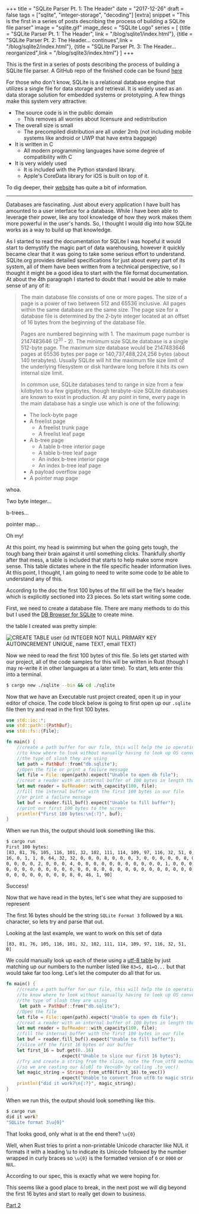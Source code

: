 +++
title = "SQLite Parser Pt. 1: The Header"
date = "2017-12-26"
draft = false
tags = ["sqlite", "integer-storage", "decoding"]
[extra]
snippet = "This is the first in a series of posts describing the process of building a SQLite file parser"
image = "sqlite.gif"
image_desc = "SQLite Logo"
series = [
{title = "SQLite Parser Pt. 1: The Header", link = "/blog/sqlite1/index.html"},
{title = "SQLite Parser Pt. 2: The Header... continues",link = "/blog/sqlite2/index.html"},
{title = "SQLite Parser Pt. 3: The Header... reorganized",link = "/blog/sqlite3/index.html"}
]
+++

This is the first in a series of posts describing the process of building a SQLite file parser. A GitHub repo of the finished code can be found [here](https://github.com/FreeMasen/sqlite_parser/tree/wired_forge_pt1)

For those who don't know, SQLite is a relational database engine that utilizes a single file for data storage and retrieval. It is widely used as an data storage solution for embedded systems or prototyping. A few things make this system very attractive: 
 - The source code is in the public domain
   - This removes all worries about licensure and redistribution
 - The overall size is small
    - The precompiled distribution are all under 2mb (not including mobile systems like android or UWP that have extra baggage)
 - It is written in C
    - All modern programming languages have some degree of compatibility with C
 - It is very widely used
    - It is included with the Python standard library.
    - Apple's CoreData library for iOS is built on top of it.

To dig deeper, their [website](http://sqlite.org) has quite a bit of information.

---
Databases are fascinating. Just about every application I have built has amounted to a user interface for a database. While I have been able to leverage their power, like any tool knowledge of how they work makes them more powerful in the user's hands. So, I thought I would dig into how SQLite works as a way to build up that knowledge.

As I started to read the documentation for SQLite I was hopeful it would start to demystify the magic part of data warehousing, however it quickly became clear that it was going to take some serious effort to understand. SQLite.org provides detailed specifications for just about every part of its system, all of them have been written from a technical perspective, so I thought it might be a good idea to start with the file format documentation. At about the 4th paragraph I started to doubt that I would be able to make sense of any of it:
> The main database file consists of one or more pages. The size of a page is a power of two between 512 and 65536 inclusive. All pages within the same database are the same size. The page size for a database file is determined by the 2-byte integer located at an offset of 16 bytes from the beginning of the database file.
>
> Pages are numbered beginning with 1. The maximum page number is 2147483646 (2<sup>31</sup> - 2). The minimum size SQLite database is a single 512-byte page. The maximum size database would be 2147483646 pages at 65536 bytes per page or 140,737,488,224,256 bytes (about 140 terabytes). Usually SQLite will hit the maximum file size limit of the underlying filesystem or disk hardware long before it hits its own internal size limit.
>
> In common use, SQLite databases tend to range in size from a few kilobytes to a few gigabytes, though terabyte-size SQLite databases are known to exist in production.
> At any point in time, every page in the main database has a single use which is one of the following:
>
> - The lock-byte page
> - A freelist page
>   - A freelist trunk page
>   - A freelist leaf page
> - A b-tree page
>   - A table b-tree interior page
>   - A table b-tree leaf page
>   - An index b-tree interior page
>   - An index b-tree leaf page 
> - A payload overflow page
> - A pointer map page 

whoa.

Two byte integer...

b-trees... 

pointer map...

Oh my!

At this point, my head is swimming but when the going gets tough, the tough bang their brain against it until something clicks. Thankfully shortly after that mess, a table is included that starts to help make some more sense. This table dictates where in the file specific header information lives. At this point, I thought, I am going to need to write some code to be able to understand any of this.

According to the doc the first 100 bytes of the fill will be the file's header which is explicitly sectioned into 23 pieces. So lets start writing some code.

First, we need to create a database file. There are many methods to do this but I used the [DB Browser for SQLite](http://sqlitebrowser.org/) to create mine. 

the table I created was pretty simple:

![CREATE TABLE user (id INTEGER NOT NULL PRIMARY KEY AUTOINCREMENT UNIQUE, name TEXT, email TEXT)](/images/create_table.png)

Now we need to read the first 100 bytes of this file. So lets get started with our project, all of the code samples for this will be written in Rust (though I may re-write it in other languages at a later time). To start, lets enter this into a terminal.

```bash
$ cargo new ./sqlite --bin && cd ./sqlite
``` 
Now that we have an Executable rust project created, open it up in your editor of choice. 
The code block below is going to first open up our `.sqlite` file then try and read in the first
100 bytes.
```rust
use std::io::*;
use std::path::{PathBuf};
use std::fs::{File};

fn main() {
    //create a path buffer for our file, this will help the io operations
    //to know where to look without manually having to look up OS conventions like 
    //the type of slash they are using
    let path = PathBuf::from("db.sqlite");
    //Open the file or print a failure message
    let file = File::open(path).expect("Unable to open db file");
    //creat a reader with an internal buffer of 100 bytes in length that for our file
    let mut reader = BufReader::with_capacity(100, file);
    //fill the internal buffer with the first 100 bytes in our file
    //or print a failure message
    let buf = reader.fill_buf().expect("Unable to fill buffer");
    //print our first 100 bytes to the screen
    println!("First 100 bytes:\n{:?}", buf);
}
```
When we run this, the output should look something like this.

```bash
$ cargo run
First 100 bytes:
[83, 81, 76, 105, 116, 101, 32, 102, 111, 114, 109, 97, 116, 32, 51, 0, 
16, 0, 1, 1, 0, 64, 32, 32, 0, 0, 0, 8, 0, 0, 0, 3, 0, 0, 0, 0, 0, 0, 0, 
0, 0, 0, 0, 2, 0, 0, 0, 4, 0, 0, 0, 0, 0, 0, 0, 0, 0, 0, 0, 1, 0, 0, 0, 
0, 0, 0, 0, 0, 0, 0, 0, 0, 0, 0, 0, 0, 0, 0, 0, 0, 0, 0, 0, 0, 0, 0, 0, 
0, 0, 0, 0, 0, 0, 0, 0, 8, 0, 46, 1, 90]
```

Success!

Now that we have read in the bytes, let's see what they are supposed to represent

The first 16 bytes should be the string `SQLite Format 3` followed by a `NUL` character, so lets try and parse that out.

Looking at the last example, we want to work on this set of data

`[83, 81, 76, 105, 116, 101, 32, 102, 111, 114, 109, 97, 116, 32, 51, 0]`

We could manually look up each of these using a [utf-8 table](https://en.wikipedia.org/wiki/List_of_Unicode_characters#Basic_Latin) by just matching up our numbers to the number listed like `83=S, 81=Q...` but that would take far too long. Let's let the computer do all that for us.


```rust
fn main() {
    //create a path buffer for our file, this will help the io operations
    //to know where to look without manually having to look up OS conventions like 
    //the type of slash they are using
     let path = PathBuf::from("db.sqlite");
    //Open the file
    let file = File::open(path).expect("Unable to open db file");
    //creat a reader with an internal buffer of 100 bytes in length that for our file
    let mut reader = BufReader::with_capacity(100, file);
    //fill the internal buffer with the first 100 bytes in our file
    let buf = reader.fill_buf().expect("Unable to fill buffer");
    //slice off the first 16 bytes of our buffer
    let first_16 = buf.get(0..16)
                    .expect("Unable to slice our first 16 bytes");
    //Try and create a string from the slice, note the from_utf8 method is expecting a vector 
    //so we are casting our &[u8] to Vec<u8> by calling .to_vec()
    let magic_string = String::from_utf8(first_16).to_vec())
                    .expect("Unable to convert from utf8 to magic string");
    println!("did it work?\n{:?}", magic_string);
}
```
When we run this, the output should look something like this.

```bash
$ cargo run
did it work?
"SQLite format 3\u{0}"
```

That looks good, only what is at the end there? `\u{0}`

Well, when Rust tries to print a non-printable Unicode character like NUL it formats it
with a leading \u to indicate its Unicode followed by the number wrapped in curly braces
so `\u{0}` is the formatted version of `0` or `0000` or `NUL`.

According to our spec, this is exactly what we were hoping for.

This seems like a good place to break, in the next post we will dig beyond the first 16 bytes and start to really get down to business.

[Part 2](/blog/sqlite2/index.html)